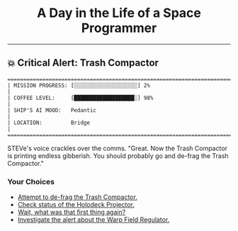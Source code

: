 <h1 align="center">A Day in the Life of a Space Programmer</h1>

---

<h2 id="node-29">💥 Critical Alert: Trash Compactor</h2>

```
========================================================================
| MISSION PROGRESS: [░░░░░░░░░░░░░░░░░░░░] 2%                                  |
| COFFEE LEVEL:     [███████████████████░] 98%                                 |
| SHIP'S AI MOOD:   Pedantic                                                   |
| LOCATION:         Bridge                                                     |
========================================================================
```

STEVe's voice crackles over the comms. "Great. Now the Trash Compactor is printing endless gibberish. You should probably go and de-frag the Trash Compactor."



### Your Choices

*   [Attempt to de-frag the Trash Compactor.](./README-0032.md)
*   [Check status of the Holodeck Projector.](./README-0022.md)
*   [Wait, what was that first thing again?](./README-0027.md)
*   [Investigate the alert about the Warp Field Regulator.](./README-0044.md)
